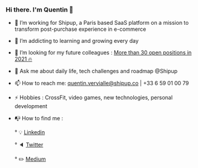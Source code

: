 ### Hi there. I'm Quentin 👋

- 🔭 I’m working for Shipup, a Paris based SaaS platform on a mission to transform post-purchase experience in e-commerce 
- 🌱 I’m addicting to learning and growing every day
- 👯 I’m looking for my future colleagues : [More than 30 open positions in 2021 🔥](https://www.welcometothejungle.com/fr/companies/shipup)
- 💬 Ask me about daily life, tech challenges and roadmap @Shipup
- 📫 How to reach me: quentin.vervialle@shipup.co | +33 6 59 01 00 79
- ⚡ Hobbies : CrossFit, video games, new technologies, personal development
- 📭 How to find me : 
  
  ° :bulb: [Linkedin](https://www.linkedin.com/in/quentinvervialle/)
  
  ° :speaker: [Twitter](https://twitter.com/Qvervialle)
  
  ° :pencil2: [Medium](https://medium.com/@qvervialle)
<!--

**qvervialle/qvervialle** is a ✨ _special_ ✨ repository because its `README.md` (this file) appears on your GitHub profile.



